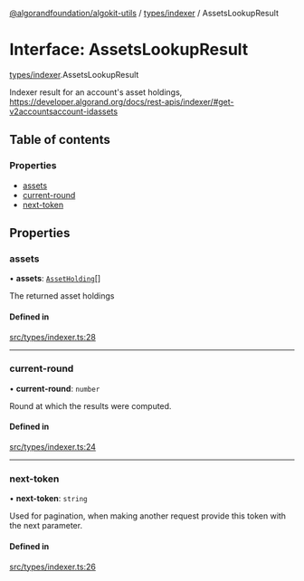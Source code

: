 [@algorandfoundation/algokit-utils](../README.md) / [types/indexer](../modules/types_indexer.md) / AssetsLookupResult

# Interface: AssetsLookupResult

[types/indexer](../modules/types_indexer.md).AssetsLookupResult

Indexer result for an account's asset holdings, https://developer.algorand.org/docs/rest-apis/indexer/#get-v2accountsaccount-idassets

## Table of contents

### Properties

- [assets](types_indexer.AssetsLookupResult.md#assets)
- [current-round](types_indexer.AssetsLookupResult.md#current-round)
- [next-token](types_indexer.AssetsLookupResult.md#next-token)

## Properties

### assets

• **assets**: [`AssetHolding`](types_indexer.AssetHolding.md)[]

The returned asset holdings

#### Defined in

[src/types/indexer.ts:28](https://github.com/algorandfoundation/algokit-utils-ts/blob/main/src/types/indexer.ts#L28)

___

### current-round

• **current-round**: `number`

Round at which the results were computed.

#### Defined in

[src/types/indexer.ts:24](https://github.com/algorandfoundation/algokit-utils-ts/blob/main/src/types/indexer.ts#L24)

___

### next-token

• **next-token**: `string`

Used for pagination, when making another request provide this token with the next parameter.

#### Defined in

[src/types/indexer.ts:26](https://github.com/algorandfoundation/algokit-utils-ts/blob/main/src/types/indexer.ts#L26)
